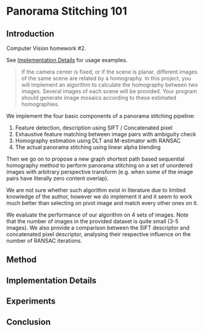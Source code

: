 # Panorama Stitching 101

## Introduction

Computer Vision homework #2.

See [Implementation Details](#Implementation-Details) for usage examples.

> If the camera center is fixed, or if the scene is planar, different images of the same scene are related by a homography. In this project, you will implement an algorithm to calculate the homography between two images. Several images of each scene will be provided. Your program should generate image mosaics according to these estimated homographies.

We implement the four basic components of a panorama stitching pipeline:

1. Feature detection, description using SIFT / Concatenated pixel
2. Exhaustive feature matching between image pairs with ambiguity check
3. Homography estimation using DLT and M-estimator with RANSAC
4. The actual panorama stitching using linear alpha blending

Then we go on to propose a new graph shortest path based sequential homography method to perform panorama stitching on a set of unordered images with arbitrary perspective transform (e.g. when some of the image pairs have literally zero content overlap).

We are not sure whether such algorithm exist in literature due to limited knowledge of the author, however we do implement it and it seem to work much better than selecting on pivot image and match every other ones on it.

We evaluate the performance of our algorithm on 4 sets of images. Note that the number of images in the provided dataset is quite small (3-5 images). We also provide a comparison between the SIFT descriptor and concatenated pixel descriptor, analysing their respective influence on the number of RANSAC iterations.

## Method

## Implementation Details

## Experiments

## Conclusion
